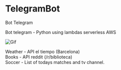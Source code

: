 # TelegramBot
Bot Telegram

Bot telegram - Python using lambdas serverless AWS

![Gif](https://media.giphy.com/media/4PVWH7RRfg2DH82rvr/giphy.gif)

Weather - API el tiempo (Barcelona)  
Books - API reddit (/r/biblioteca)  
Soccer - List of todays matches and tv channel.  
